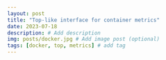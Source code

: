 ```yaml
---
layout: post
title: "Top-like interface for container metrics"
date: 2023-07-18
description: # Add description
img: posts/docker.jpg # Add image post (optional)
tags: [docker, top, metrics] # add tag
---
```

